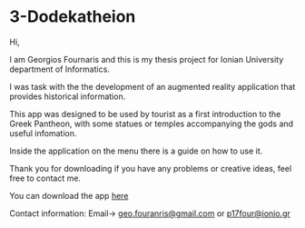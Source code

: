 # 3-Dodekatheion

Hi,

I am Georgios Fournaris and this is my thesis project for Ionian University department of Informatics.

I was task with the the development of an augmented reality application that provides historical information.

This app was designed to be used by tourist as a first introduction to the Greek Pantheon, with some statues or temples accompanying the gods and useful infomation.

Inside the application on the menu there is a guide on how to use it.

Thank you for downloading if you have any problems or creative ideas, feel free to contact me.


You can download the app [here](https://github.com/p17four/3-Dodekatheion/releases/tag/v1.0.0)



Contact information:
Email->  geo.fouranris@gmail.com or p17four@ionio.gr

